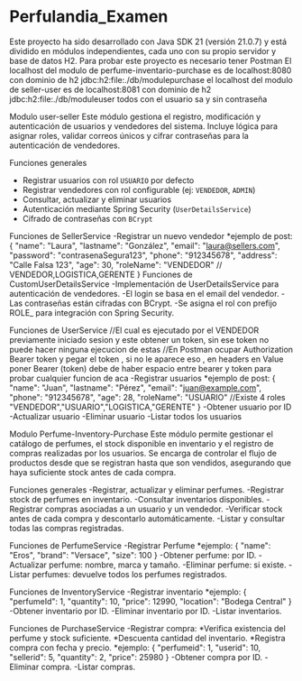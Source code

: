 # Perfulandia_Examen
Este proyecto ha sido desarrollado con Java SDK 21 (versión 21.0.7) y está dividido en módulos independientes, cada uno con su propio servidor y base de datos H2.
Para probar este proyecto es necesario tener Postman
El localhost del modulo de perfume-inventario-purchase es de localhost:8080 con dominio de h2 jdbc:h2:file:./db/modulepurchase
el localhost del modulo de seller-user es de localhost:8081 con dominio de h2 jdbc:h2:file:./db/moduleuser
todos con el usuario sa y sin contraseña

Modulo user-seller
Este módulo gestiona el registro, modificación y autenticación de usuarios y vendedores del sistema. Incluye lógica para asignar roles, validar correos únicos y cifrar contraseñas para la autenticación de vendedores.

Funciones generales 
- Registrar usuarios con rol `USUARIO` por defecto
- Registrar vendedores con rol configurable (ej: `VENDEDOR`, `ADMIN`)
- Consultar, actualizar y eliminar usuarios
- Autenticación mediante Spring Security (`UserDetailsService`)
- Cifrado de contraseñas con `BCrypt`

Funciones de SellerService
-Registrar un nuevo vendedor
*ejemplo de post:
{
  "name": "Laura",
  "lastname": "González",
  "email": "laura@sellers.com",
  "password": "contrasenaSegura123",
  "phone": "912345678",
  "address": "Calle Falsa 123",
  "age": 30,
  "roleName": "VENDEDOR" // VENDEDOR,LOGISTICA,GERENTE 
}
Funciones de CustomUserDetailsService
-Implementación de UserDetailsService para autenticación de vendedores.
-El login se basa en el email del vendedor.
-Las contraseñas están cifradas con BCrypt.
-Se asigna el rol con prefijo ROLE_ para integración con Spring Security.

Funciones de UserService //El cual es ejecutado por el VENDEDOR previamente iniciado sesion y este obtener un token, sin ese token no puede hacer ninguna ejecucion de estas
//En Postman ocupar Authorization Bearer token y pegar el token , si no le aparece eso , en headers en Value poner Bearer (token) debe de haber espacio entre bearer y token para probar cualquier funcion de aca
-Registrar usuarios
*ejemplo de post:
{
  "name": "Juan",
  "lastname": "Pérez",
  "email": "juan@example.com",
  "phone": "912345678",
  "age": 28,
  "roleName": "USUARIO" //Existe 4 roles "VENDEDOR","USUARIO","LOGISTICA,"GERENTE"
}
-Obtener usuario por ID
-Actualizar usuario
-Eliminar usuario
-Listar todos los usuarios

Modulo Perfume-Inventory-Purchase
Este módulo permite gestionar el catálogo de perfumes, el stock disponible en inventario y el registro de compras realizadas por los usuarios. Se encarga de controlar el flujo de productos desde que se registran hasta que son vendidos, asegurando que haya suficiente stock antes de cada compra.

Funciones generales 
-Registrar, actualizar y eliminar perfumes.
-Registrar stock de perfumes en inventario.
-Consultar inventarios disponibles.
-Registrar compras asociadas a un usuario y un vendedor.
-Verificar stock antes de cada compra y descontarlo automáticamente.
-Listar y consultar todas las compras registradas.

Funciones de PerfumeService
-Registrar Perfume
*ejemplo:
{
  "name": "Eros",
  "brand": "Versace",
  "size": 100
}
-Obtener perfume: por ID.
-Actualizar perfume: nombre, marca y tamaño.
-Eliminar perfume: si existe.
-Listar perfumes: devuelve todos los perfumes registrados.

Funciones de InventoryService
-Registrar inventario
*ejemplo:
{
  "perfumeId": 1,
  "quantity": 10,
  "price": 12990,
  "location": "Bodega Central"
}
-Obtener inventario por ID.
-Eliminar inventario por ID.
-Listar inventarios.

Funciones de PurchaseService
-Registrar compra:
*Verifica existencia del perfume y stock suficiente.
*Descuenta cantidad del inventario.
*Registra compra con fecha y precio.
*ejemplo:
{
  "perfumeid": 1,
  "userid": 10,
  "sellerid": 5,
  "quantity": 2,
  "price": 25980
}
-Obtener compra por ID.
-Eliminar compra.
-Listar compras.



